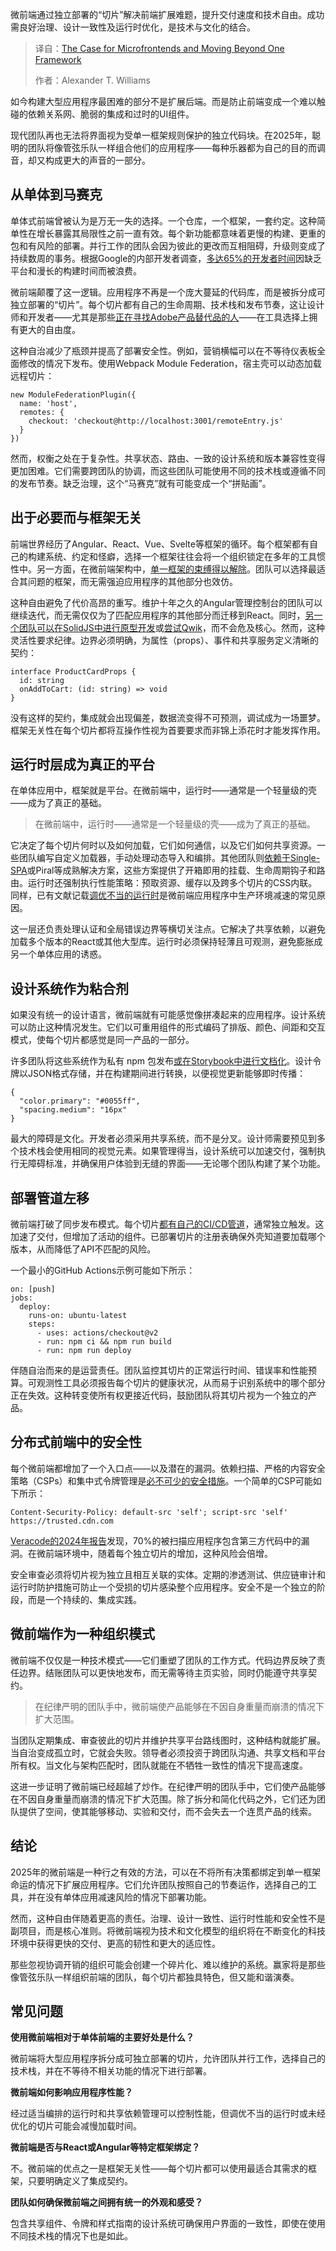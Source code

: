 
<!--
title: 微前端崛起：告别单一框架的时代
cover: https://cdn.thenewstack.io/media/2025/09/047c1cee-alex-shuper-k9jzn9a5zty-unsplashb.jpg
summary: 微前端通过独立部署的“切片”解决前端扩展难题，提升交付速度和技术自由。成功需良好治理、设计一致性及运行时优化，是技术与文化的结合。
-->

微前端通过独立部署的“切片”解决前端扩展难题，提升交付速度和技术自由。成功需良好治理、设计一致性及运行时优化，是技术与文化的结合。

> 译自：[The Case for Microfrontends and Moving Beyond One Framework](https://thenewstack.io/the-case-for-microfrontends-and-moving-beyond-one-framework/)
> 
> 作者：Alexander T. Williams

如今构建大型应用程序最困难的部分不是扩展后端。而是防止前端变成一个难以触碰的依赖关系网、脆弱的集成和过时的UI组件。

现代团队再也无法将界面视为受单一框架规则保护的独立代码块。在2025年，聪明的团队将像管弦乐队一样组合他们的应用程序——每种乐器都为自己的目的而调音，却又构成更大的声音的一部分。

## 从单体到马赛克

单体式前端曾被认为是万无一失的选择。一个仓库，一个框架，一套约定。这种简单性在增长暴露其局限性之前一直有效。每个新功能都意味着更慢的构建、更重的包和有风险的部署。并行工作的团队会因为彼此的更改而互相阻碍，升级则变成了持续数周的事务。根据Google的内部开发者调查，[多达65%的开发者时间](https://thenewstack.io/google-study-65-of-developer-time-wasted-without-platforms/)因缺乏平台和漫长的构建时间而被浪费。

微前端颠覆了这一逻辑。应用程序不再是一个庞大蔓延的代码库，而是被拆分成可独立部署的“切片”。每个切片都有自己的生命周期、技术栈和发布节奏，这让设计师和开发者——尤其是那些[正在寻找Adobe产品替代品的人](https://xodo.com/pdf-studio/adobe-acrobat-alternative)——在工具选择上拥有更大的自由度。

这种自治减少了瓶颈并提高了部署安全性。例如，营销横幅可以在不等待仪表板全面修改的情况下发布。使用Webpack Module Federation，宿主壳可以动态加载远程切片：

```
new ModuleFederationPlugin({
  name: 'host',
  remotes: {
    checkout: 'checkout@http://localhost:3001/remoteEntry.js'
  }
})
```

然而，权衡之处在于复杂性。共享状态、路由、一致的设计系统和版本兼容性变得更加困难。它们需要跨团队的协调，而这些团队可能使用不同的技术栈或遵循不同的发布节奏。缺乏治理，这个“马赛克”就有可能变成一个“拼贴画”。

## 出于必要而与框架无关

前端世界经历了Angular、React、Vue、Svelte等框架的循环。每个框架都有自己的构建系统、约定和怪癖，选择一个框架往往会将一个组织锁定在多年的工具惯性中。另一方面，在微前端架构中，[单一框架的束缚得以解除](https://www.freecodecamp.org/news/complete-micro-frontends-guide/)。团队可以选择最适合其问题的框架，而无需强迫应用程序的其他部分也效仿。

这种自由避免了代价高昂的重写。维护十年之久的Angular管理控制台的团队可以继续迭代，而无需仅仅为了匹配应用程序的其他部分而迁移到React。同时，[另一个团队可以在SolidJS中进行原型开发](https://thenewstack.io/solidjs-creator-on-confronting-web-framework-complexity/)或[尝试Qwik](https://thenewstack.io/misko-hevery-on-why-qwik-will-improve-javascript-frameworks/)，而不会危及核心。然而，这种灵活性要求纪律。边界必须明确，为属性（props）、事件和共享服务定义清晰的契约：

```
interface ProductCardProps {
  id: string
  onAddToCart: (id: string) => void
}
```

没有这样的契约，集成就会出现偏差，数据流变得不可预测，调试成为一场噩梦。框架无关性在每个切片都将互操作性视为首要要求而非锦上添花时才能发挥作用。

## 运行时层成为真正的平台

在单体应用中，框架就是平台。在微前端中，运行时——通常是一个轻量级的壳——成为了真正的基础。

> 在微前端中，运行时——通常是一个轻量级的壳——成为了真正的基础。

它决定了每个切片何时以及如何加载，它们如何通信，以及它们如何共享资源。一些团队编写自定义加载器，手动处理动态导入和编排。其他团队则[依赖于Single-SPA](https://github.com/single-spa/single-spa)或Piral等成熟解决方案，这些方案提供了开箱即用的挂载、生命周期钩子和路由。运行时还强制执行性能策略：预取资源、缓存以及跨多个切片的CSS内联。同样，已有文献记载[调优不当的运行时](https://nearform.com/digital-community/when-and-why-to-use-micro-frontend-architecture/)是微前端应用程序中生产环境减速的常见原因。

这一层还负责处理认证和全局错误边界等横切关注点。它解决了共享依赖，以避免加载多个版本的React或其他大型库。运行时必须保持轻薄且可观测，避免膨胀成另一个单体应用的诱惑。

## 设计系统作为粘合剂

如果没有统一的设计语言，微前端就有可能感觉像拼凑起来的应用程序。设计系统可以防止这种情况发生。它们以可重用组件的形式编码了排版、颜色、间距和交互模式，使每个切片都感觉是同一产品的一部分。

许多团队将这些系统作为私有 npm 包发布[或在Storybook中进行文档化](https://thenewstack.io/a-workflow-for-component-based-accessibility-testing/)。设计令牌以JSON格式存储，并在构建期间进行转换，以便视觉更新能够即时传播：

```
{
  "color.primary": "#0055ff",
  "spacing.medium": "16px"
}
```

最大的障碍是文化。开发者必须采用共享系统，而不是分叉。设计师需要预见到多个技术栈会使用相同的视觉元素。如果管理得当，设计系统可以加速交付，强制执行无障碍标准，并确保用户体验到无缝的界面——无论哪个团队构建了某个功能。

## 部署管道左移

微前端打破了同步发布模式。每个切片[都有自己的CI/CD管道](https://www.trendmicro.com/en_us/research/21/h/micro-frontend-guide-technical-integrations.html)，通常独立触发。这加速了交付，但增加了活动的组件。已部署切片的注册表确保外壳知道要加载哪个版本，从而降低了API不匹配的风险。

一个最小的GitHub Actions示例可能如下所示：

```
on: [push]
jobs:
  deploy:
    runs-on: ubuntu-latest
    steps:
      - uses: actions/checkout@v2
      - run: npm ci && npm run build
      - run: npm run deploy
```

伴随自治而来的是运营责任。团队监控其切片的正常运行时间、错误率和性能预算。可观测性工具必须报告每个切片的健康状况，从而易于识别系统中的哪个部分正在失效。这种转变使所有权更接近代码，鼓励团队将其切片视为一个独立的产品。

## 分布式前端中的安全性

每个微前端都增加了一个入口点——以及潜在的漏洞。依赖扫描、严格的内容安全策略（CSPs）和集中式令牌管理是[必不可少的安全措施](https://thenewstack.io/5-javascript-security-best-practices-for-2024/)。一个简单的CSP可能如下所示：

`Content-Security-Policy: default-src 'self'; script-src 'self' https://trusted.cdn.com`

[Veracode的2024年报告](https://www.veracode.com/wp-content/uploads/2024/06/SOSS-Report-2024.pdf)发现，70%的被扫描应用程序包含第三方代码中的漏洞。在微前端环境中，随着每个独立切片的增加，这种风险会倍增。

安全审查必须将切片视为独立且相互关联的实体。定期的渗透测试、供应链审计和运行时防护措施可防止一个受损的切片感染整个应用程序。安全不是一个独立的阶段，而是一个持续的、集成实践。

## 微前端作为一种组织模式

微前端不仅仅是一种技术模式——它们重塑了团队的工作方式。代码边界反映了责任边界。结账团队可以更快地发布，而无需等待主页实验，同时仍能遵守共享契约。

> 在纪律严明的团队手中，微前端使产品能够在不因自身重量而崩溃的情况下扩大范围。

当团队定期集成、审查彼此的切片并维护共享平台路线图时，这种结构就能扩展。当自治变成孤立时，它就会失败。领导者必须投资于跨团队沟通、共享文档和平台所有权。当文化与架构匹配时，团队就能在不牺牲一致性的情况下提高速度。

这进一步证明了微前端已经超越了炒作。在纪律严明的团队手中，它们使产品能够在不因自身重量而崩溃的情况下扩大范围。除了拆分和简化代码之外，它们还为团队提供了空间，使其能够移动、实验和交付，而不会失去一个连贯产品的线索。

## 结论

2025年的微前端是一种行之有效的方法，可以在不将所有决策都绑定到单一框架命运的情况下扩展应用程序。它们允许团队按照自己的节奏运作，选择自己的工具，并在没有单体应用减速风险的情况下部署功能。

然而，这种自由伴随着更高的责任。治理、设计一致性、运行时性能和安全性不是副项目，而是核心准则。将微前端视为技术和文化模型的组织将在不断变化的科技环境中获得更快的交付、更高的韧性和更大的适应性。

那些忽视协调开销的组织可能会创建一个碎片化、难以维护的系统。赢家将是那些像管弦乐队一样组织前端的团队，每个切片都独具特色，但又能和谐演奏。

## 常见问题

**使用微前端相对于单体前端的主要好处是什么？**

微前端将大型应用程序拆分成可独立部署的切片，允许团队并行工作，选择自己的技术栈，并在不等待不相关功能的情况下进行部署。

**微前端如何影响应用程序性能？**

经过适当编排的运行时和共享依赖管理可以控制性能，但调优不当的运行时或未经优化的切片可能会减慢加载时间。

**微前端是否与React或Angular等特定框架绑定？**

不。微前端的优点之一是框架无关性——每个切片都可以使用最适合其需求的框架，只要明确定义了集成契约。

**团队如何确保微前端之间拥有统一的外观和感受？**

包含共享组件、令牌和样式指南的设计系统可确保用户界面的一致性，即使在使用不同技术栈的情况下也是如此。